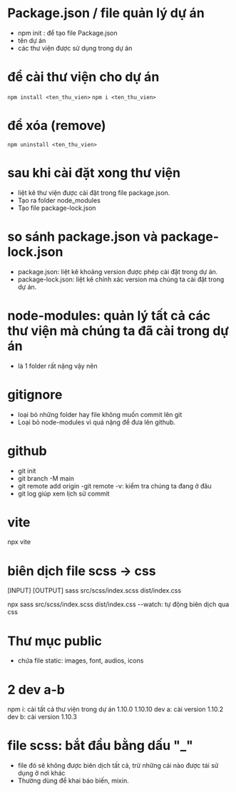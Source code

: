 # Package.json / file quản lý dự án
- npm init : để tạo file Package.json
- tên dự án
- các thư viện được sử dụng trong dự án
# để cài thư viện cho dự án
`npm install <ten_thu_vien>`
`npm i <ten_thu_vien>`
# để xóa (remove)
`npm uninstall <ten_thu_vien>`
# sau khi cài đặt xong thư viện
- liệt kê thư viện được cài đặt trong file package.json. <br>
- Tạo ra folder node_modules
- Tạo file package-lock.json
# so sánh package.json và package-lock.json
- package.json: liệt kê khoảng version được phép cài đặt trong dự án.
- package-lock.json: liệt kê chính xác version mà chúng ta cài đặt trong dự án.
# node-modules: quản lý tất cả các thư viện mà chúng ta đã cài trong dự án
- là 1 folder rất nặng vậy nên 
# gitignore
- loại bỏ những folder hay file không muốn commit lên git<br>
- Loại bỏ node-modules vì quá nặng để đưa lên github. <br>
# github
- git init
- git branch -M main
- git remote add origin
-git remote -v: kiểm tra chúng ta đang ở đâu
- git log giúp xem lịch sử commit
# vite
npx vite
# biên dịch file scss -> css
  [INPUT]                    [OUTPUT]
sass src/scss/index.scss dist/index.css

npx sass src/scss/index.scss dist/index.css --watch: tự động biên dịch qua css
# Thư mục public
- chứa file static: images, font, audios, icons

# 2 dev a-b
npm i: cài tất cả thư viện trong dự án
1.10.0 <version> 1.10.10
dev a: cài version 1.10.2
dev b: cài version 1.10.3

# file scss: bắt đầu bằng dấu "_"
- file đó sẽ không được biên dịch  tất cả, trừ những cái nào được tái sử dụng ở nơi khác
- Thường dùng để khai báo biến, mixin.